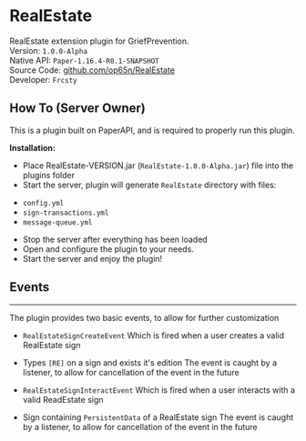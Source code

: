# RealEstate
RealEstate extension plugin for GriefPrevention.
<br>
Version: `1.0.0-Alpha` <br>
Native API: `Paper-1.16.4-R0.1-SNAPSHOT` <br>
Source Code: <a href="https://github.com/op65n/RealEstate">github.com/op65n/RealEstate</a> <br>
Developer: `Frcsty` <br>

How To (Server Owner)
------
This is a plugin built on PaperAPI, and is required to properly run this plugin.

<b>Installation:</b>
- Place RealEstate-VERSION.jar (`RealEstate-1.0.0-Alpha.jar`) file into the plugins folder
- Start the server, plugin will generate `RealEstate` directory with files:
 * `config.yml`
 * `sign-transactions.yml`
 * `message-queue.yml`
- Stop the server after everything has been loaded
- Open and configure the plugin to your needs.
- Start the server and enjoy the plugin!

## Events
------
The plugin provides two basic events, to allow for further customization <br>

 * `RealEstateSignCreateEvent`
Which is fired when a user creates a valid RealEstate sign <br>
- Types `[RE]` on a sign and exists it's edition
The event is caught by a listener, to allow for cancellation of the event in the future <br>

 * `RealEstateSignInteractEvent`
Which is fired when a user interacts with a valid ReadEstate sign <br>
- Sign containing `PersistentData` of a RealEstate sign
The event is caught by a listener, to allow for cancellation of the event in the future <br>





